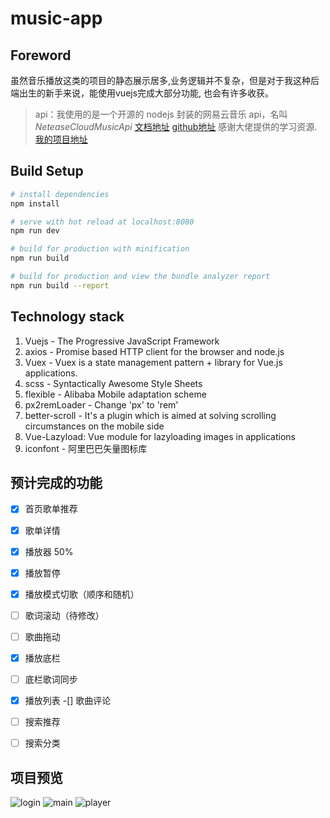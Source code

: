 # music-app

## Foreword

虽然音乐播放这类的项目的静态展示居多,业务逻辑并不复杂，但是对于我这种后端出生的新手来说，能使用vuejs完成大部分功能, 也会有许多收获。

> api：我使用的是一个开源的 nodejs 封装的网易云音乐 api，名叫*NeteaseCloudMusicApi*
> [文档地址](https://binaryify.github.io/NeteaseCloudMusicApi/#/)
> [github地址](https://github.com/Binaryify/NeteaseCloudMusicApi)
> 感谢大佬提供的学习资源.
> [我的项目地址](https://github.com/liuyishiforever/music-app)


## Build Setup

``` bash
# install dependencies
npm install

# serve with hot reload at localhost:8080
npm run dev

# build for production with minification
npm run build

# build for production and view the bundle analyzer report
npm run build --report
```
## Technology stack
1. Vuejs - The Progressive JavaScript Framework
2. axios - Promise based HTTP client for the browser and node.js
3. Vuex - Vuex is a state management pattern + library for Vue.js applications. 
4. scss - Syntactically Awesome Style Sheets
5. flexible - Alibaba Mobile adaptation scheme
6. px2remLoader - Change 'px' to 'rem'
7. better-scroll - It's a plugin which is aimed at solving scrolling circumstances on the mobile side
8. Vue-Lazyload: Vue module for lazyloading images in applications
9. iconfont - 阿里巴巴矢量图标库

## 预计完成的功能
-[x] 首页歌单推荐
-[x] 歌单详情
-[x] 播放器 50%
-[x] 播放暂停
-[x] 播放模式切歌（顺序和随机）
-[ ] 歌词滚动（待修改）
-[ ] 歌曲拖动
-[x] 播放底栏
-[ ] 底栏歌词同步
-[x] 播放列表
-[] 歌曲评论
-[ ] 搜索推荐
-[ ] 搜索分类


## 项目预览

![login](http://wx2.sinaimg.cn/mw690/0060lm7Tly1fvsye67b76g309n0h8dik.gif)
![main](http://wx4.sinaimg.cn/mw690/0060lm7Tly1fvsye8pq2ag309n0h8tyd.gif)
![player](http://wx2.sinaimg.cn/mw690/0060lm7Tly1fvsyec5jj9g309n0h8b29.gif)
